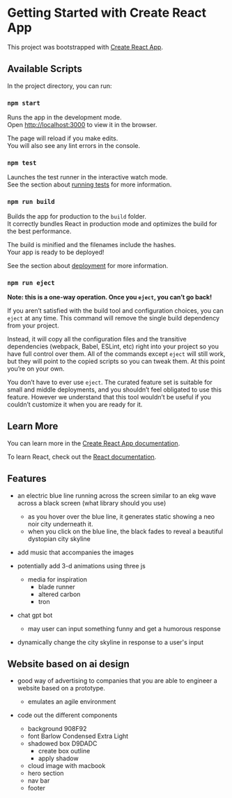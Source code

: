 # Getting Started with Create React App

This project was bootstrapped with [Create React App](https://github.com/facebook/create-react-app).

## Available Scripts

In the project directory, you can run:

### `npm start`

Runs the app in the development mode.\
Open [http://localhost:3000](http://localhost:3000) to view it in the browser.

The page will reload if you make edits.\
You will also see any lint errors in the console.

### `npm test`

Launches the test runner in the interactive watch mode.\
See the section about [running tests](https://facebook.github.io/create-react-app/docs/running-tests) for more information.

### `npm run build`

Builds the app for production to the `build` folder.\
It correctly bundles React in production mode and optimizes the build for the best performance.

The build is minified and the filenames include the hashes.\
Your app is ready to be deployed!

See the section about [deployment](https://facebook.github.io/create-react-app/docs/deployment) for more information.

### `npm run eject`

**Note: this is a one-way operation. Once you `eject`, you can’t go back!**

If you aren’t satisfied with the build tool and configuration choices, you can `eject` at any time. This command will remove the single build dependency from your project.

Instead, it will copy all the configuration files and the transitive dependencies (webpack, Babel, ESLint, etc) right into your project so you have full control over them. All of the commands except `eject` will still work, but they will point to the copied scripts so you can tweak them. At this point you’re on your own.

You don’t have to ever use `eject`. The curated feature set is suitable for small and middle deployments, and you shouldn’t feel obligated to use this feature. However we understand that this tool wouldn’t be useful if you couldn’t customize it when you are ready for it.

## Learn More

You can learn more in the [Create React App documentation](https://facebook.github.io/create-react-app/docs/getting-started).

To learn React, check out the [React documentation](https://reactjs.org/).

## Features
- an electric blue line running across the screen similar to an ekg wave across a black screen (what library should you use)
  - as you hover over the blue line, it generates static showing a neo noir city underneath it. 
  - when you click on the blue line, the black fades to reveal a beautiful dystopian city skyline 

- add music that accompanies the images

- potentially add 3-d animations using three js
  - media for inspiration
    - blade runner
    - altered carbon
    - tron

- chat gpt bot
  - may user can input something funny and get a humorous response

- dynamically change the city skyline in response to a user's input

## Website based on ai design 

- good way of advertising to companies that you are able to engineer a website based on a prototype. 
  - emulates an agile environment


- code out the different components 
  - background 908F92
  - font Barlow Condensed Extra Light
  - shadowed box D9DADC
    - create box outline
    - apply shadow
  - cloud image with macbook
  - hero section
  - nav bar
  - footer